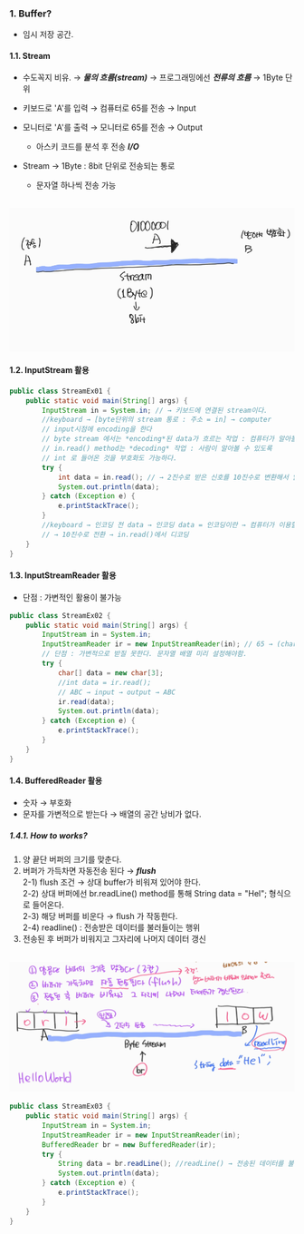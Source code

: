 ### 1. Buffer?
- 임시 저장 공간.

#### 1.1. Stream  
- 수도꼭지 비유. → ***물의 흐름(stream)*** → 프로그래밍에선 ***전류의 흐름*** → 1Byte 단위 
- 키보드로 'A'를 입력 → 컴퓨터로 65를 전송 → Input
- 모니터로 'A'를 출력 → 모니터로 65를 전송 → Output
    - 아스키 코드를 분석 후 전송 ***I/O***
  
- Stream → 1Byte : 8bit 단위로 전송되는 통로 
  - 문자열 하나씩 전송 가능
      
</br>![Alt text](../../99_img/24_java.png)
#### 1.2. InputStream 활용
```java
public class StreamEx01 {
    public static void main(String[] args) {
        InputStream in = System.in; // → 키보드에 연결된 stream이다.
        //keyboard → [byte단위의 stream 통로 : 주소 = in] → computer
        // input시점에 encoding을 한다
        // byte stream 에서는 *encoding*된 data가 흐르는 작업 : 컴퓨터가 알아볼 수 있도록
        // in.read() method는 *decoding* 작업 : 사람이 알아볼 수 있도록
        // int 로 들어온 것을 부호화도 가능하다.
        try {
            int data = in.read(); // → 2진수로 받은 신호를 10진수로 변환해서 읽어준다.
            System.out.println(data);
        } catch (Exception e) {
            e.printStackTrace();
        }
        //keyboard → 인코딩 전 data → 인코딩 data = 인코딩이란 → 컴퓨터가 이용할 수 있는 신호로 만드는 작업 
        // → 10진수로 전환 → in.read()에서 디코딩
    }
}
```
#### 1.3. InputStreamReader 활용
- 단점 : 가변적인 활용이 불가능
```java
public class StreamEx02 {
    public static void main(String[] args) {
        InputStream in = System.in;
        InputStreamReader ir = new InputStreamReader(in); // 65 → (char)65로 부호화 → A
        // 단점 : 가변적으로 받질 못한다. 문자열 배열 미리 설정해야함.
        try {
            char[] data = new char[3];
            //int data = ir.read();
            // ABC → input → output → ABC 
            ir.read(data);
            System.out.println(data);
        } catch (Exception e) {
            e.printStackTrace();
        }
    }
}
```

#### 1.4. BufferedReader 활용
- 숫자 → 부호화
- 문자를 가변적으로 받는다 → 배열의 공간 낭비가 없다.

##### 1.4.1. How to works?
1) 양 끝단 버퍼의 크기를 맞춘다.
2) 버퍼가 가득차면 자동전송 된다 → ***flush*** 
   <br> 2-1) flush 조건 → 상대 buffer가 비워져 있어야 한다. 
   <br> 2-2) 상대 버퍼에선 br.readLine() method를 통해 String data = "Hel"; 형식으로 들어온다.
   <br> 2-3) 해당 버퍼를 비운다 → flush 가 작동한다.
   <br> 2-4) readline() : 전송받은 데이터를 불러들이는 행위
3) 전송된 후 버퍼가 비워지고 그자리에 나머지 데이터 갱신

</br>![Alt text](../../99_img/25_java.png)
```java
public class StreamEx03 {
    public static void main(String[] args) {
        InputStream in = System.in;
        InputStreamReader ir = new InputStreamReader(in);
        BufferedReader br = new BufferedReader(ir);
        try {
            String data = br.readLine(); //readLine() → 전송된 데이터를 불러온다.
            System.out.println(data);
        } catch (Exception e) {
            e.printStackTrace();
        }
    }
}
```